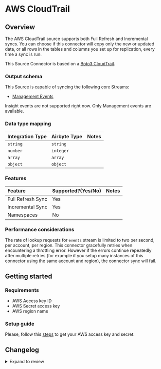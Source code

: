 # AWS CloudTrail

## Overview

The AWS CloudTrail source supports both Full Refresh and Incremental syncs. You can choose if this connector will copy only the new or updated data, or all rows in the tables and columns you set up for replication, every time a sync is run.

This Source Connector is based on a [Boto3 CloudTrail](https://boto3.amazonaws.com/v1/documentation/api/latest/reference/services/platform/cloudtrail.html).

### Output schema

This Source is capable of syncing the following core Streams:

- [Management Events](https://boto3.amazonaws.com/v1/documentation/api/latest/reference/services/platform/cloudtrail.html#CloudTrail.Client.lookup_events)

Insight events are not supported right now. Only Management events are available.

### Data type mapping

| Integration Type | Airbyte Type | Notes |
| :--------------- | :----------- | :---- |
| `string`         | `string`     |       |
| `number`         | `integer`    |       |
| `array`          | `array`      |       |
| `object`         | `object`     |       |

### Features

| Feature           | Supported?\(Yes/No\) | Notes |
| :---------------- | :------------------- | :---- |
| Full Refresh Sync | Yes                  |       |
| Incremental Sync  | Yes                  |       |
| Namespaces        | No                   |       |

### Performance considerations

The rate of lookup requests for `events` stream is limited to two per second, per account, per region. This connector gracefully retries when encountering a throttling error. However if the errors continue repeatedly after multiple retries \(for example if you setup many instances of this connector using the same account and region\), the connector sync will fail.

## Getting started

### Requirements

- AWS Access key ID
- AWS Secret access key
- AWS region name

### Setup guide

Please, follow this [steps](https://docs.aws.amazon.com/powershell/latest/userguide/pstools-appendix-sign-up.html) to get your AWS access key and secret.

## Changelog

<details>
  <summary>Expand to review</summary>

| Version | Date       | Pull Request                                             | Subject                                                                         |
| :------ | :--------- | :------------------------------------------------------- | :------------------------------------------------------------------------------ |
| 1.1.0   | 2024-10-29 | [47287](https://github.com/airbytehq/airbyte/pull/47287) | Migrate to manifest only format |
| 1.0.20  | 2024-10-29 | [47768](https://github.com/airbytehq/airbyte/pull/47768) | Update dependencies |
| 1.0.19  | 2024-10-28 | [47096](https://github.com/airbytehq/airbyte/pull/47096) | Update dependencies |
| 1.0.18  | 2024-10-12 | [46761](https://github.com/airbytehq/airbyte/pull/46761) | Update dependencies |
| 1.0.17  | 2024-10-05 | [46498](https://github.com/airbytehq/airbyte/pull/46498) | Update dependencies |
| 1.0.16  | 2024-09-28 | [46156](https://github.com/airbytehq/airbyte/pull/46156) | Update dependencies |
| 1.0.15  | 2024-09-21 | [45819](https://github.com/airbytehq/airbyte/pull/45819) | Update dependencies |
| 1.0.14  | 2024-09-14 | [45574](https://github.com/airbytehq/airbyte/pull/45574) | Update dependencies |
| 1.0.13  | 2024-09-07 | [45304](https://github.com/airbytehq/airbyte/pull/45304) | Update dependencies |
| 1.0.12  | 2024-08-31 | [45000](https://github.com/airbytehq/airbyte/pull/45000) | Update dependencies |
| 1.0.11  | 2024-08-24 | [44361](https://github.com/airbytehq/airbyte/pull/44361) | Update dependencies |
| 1.0.10  | 2024-08-12 | [43756](https://github.com/airbytehq/airbyte/pull/43756) | Update dependencies |
| 1.0.9   | 2024-08-10 | [43627](https://github.com/airbytehq/airbyte/pull/43627) | Update dependencies |
| 1.0.8   | 2024-08-03 | [43140](https://github.com/airbytehq/airbyte/pull/43140) | Update dependencies |
| 1.0.7   | 2024-07-27 | [42642](https://github.com/airbytehq/airbyte/pull/42642) | Update dependencies |
| 1.0.6   | 2024-07-20 | [42286](https://github.com/airbytehq/airbyte/pull/42286) | Update dependencies |
| 1.0.5   | 2024-07-13 | [41846](https://github.com/airbytehq/airbyte/pull/41846) | Update dependencies |
| 1.0.4   | 2024-07-10 | [41435](https://github.com/airbytehq/airbyte/pull/41435) | Update dependencies |
| 1.0.3   | 2024-07-09 | [41230](https://github.com/airbytehq/airbyte/pull/41230) | Update dependencies |
| 1.0.2   | 2024-07-06 | [40995](https://github.com/airbytehq/airbyte/pull/40995) | Update dependencies |
| 1.0.1   | 2024-06-26 | [40419](https://github.com/airbytehq/airbyte/pull/40419) | Update dependencies |
| 1.0.0   | 2024-07-02 | [36562](https://github.com/airbytehq/airbyte/pull/36562) | Migrate to low code CDK, Add filtering capability |
| 0.1.12  | 2024-06-22 | [39960](https://github.com/airbytehq/airbyte/pull/39960) | Update dependencies |
| 0.1.11  | 2024-06-06 | [39246](https://github.com/airbytehq/airbyte/pull/39246) | [autopull] Upgrade base image to v1.2.2 |
| 0.1.10  | 2024-06-03 | [38911](https://github.com/airbytehq/airbyte/pull/38911) | Replace AirbyteLogger with logging.Logger |
| 0.1.9   | 2024-06-03 | [38911](https://github.com/airbytehq/airbyte/pull/38911) | Replace AirbyteLogger with logging.Logger |
| 0.1.8   | 2024-05-20 | [38448](https://github.com/airbytehq/airbyte/pull/38448) | [autopull] base image + poetry + up_to_date |
| 0.1.7   | 2024-04-15 | [37122](https://github.com/airbytehq/airbyte/pull/37122) | Base image migration: remove Dockerfile and use the python-connector-base image |
| 0.1.6   | 2024-04-12 | [37122](https://github.com/airbytehq/airbyte/pull/37122) | schema descriptions |
| 0.1.5   | 2023-02-15 | [23083](https://github.com/airbytehq/airbyte/pull/23083) | Specified date formatting in specification |
| 0.1.4   | 2022-04-11 | [11763](https://github.com/airbytehq/airbyte/pull/11763) | Upgrade to Python 3.9 |
| 0.1.3   | 2021-12-23 | [8434](https://github.com/airbytehq/airbyte/pull/8434) | Update fields in source-connectors specifications |
| 0.1.2   | 2021-08-04 | [5152](https://github.com/airbytehq/airbyte/pull/5152) | Fix connector spec.json |
| 0.1.1   | 2021-07-06 | [4539](https://github.com/airbytehq/airbyte/pull/4539) | Add `AIRBYTE_ENTRYPOINT` for Kubernetes support |
| 0.1.0   | 2021-06-23 | [4122](https://github.com/airbytehq/airbyte/pull/4122) | Initial release supporting the LookupEvent API |

</details>
